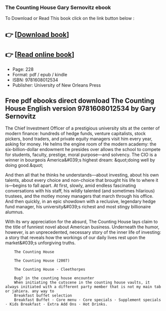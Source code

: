 ### The Counting House Gary Sernovitz ebook

To Download or Read This book click on the link button below :

## 👉  [**[Download book](http://ebooksharez.info/download.php?group=book&from=github.com&id=690867&lnk=1061 "Download book")**]

## 👉  [**[Read online book](http://ebooksharez.info/download.php?group=book&from=github.com&id=690867&lnk=1061 "Read online book")**]


* Page: 228
* Format: pdf / epub / kindle
* ISBN: 9781608012534
* Publisher: University of New Orleans Press



## Free pdf ebooks direct download The Counting House English version  9781608012534 by Gary Sernovitz



The Chief Investment Officer of a prestigious university sits at the center of modern finance: hundreds of hedge funds, venture capitalists, stock pickers, bond traders, and private equity managers visit him every year, asking for money.
 He helms the engine room of the modern academy: the six-billion-dollar endowment he presides over allows the school to compete for students, faculty, prestige, moral purpose—and solvency. The CIO is a winner in bourgeois America&amp;#039;s highest dream: &amp;quot;doing well by doing good.&amp;quot;
 
 And then all that he thinks he understands—about investing, about his own talents, about every choice and non-choice that brought his life to where it is—begins to fall apart. At first, slowly, amid endless fascinating conversations with his staff, his wildly talented (and sometimes hilarious) trustees, and the motley money managers that march through his office. And then quickly, in an epic showdown with a reclusive, legendary hedge fund manager, his university&amp;#039;s richest and most stingy billionaire alumnus.
 
 With its wry appreciation for the absurd, The Counting House lays claim to the title of funniest novel about American business. Underneath the humor, however, is an unprecedented, necessary story of the inner life of investing: a story that reveals how the workings of our daily lives rest upon the market&amp;#039;s unforgiving truths.


        The Counting House
        
        The Counting House (2007)
        
        The Counting House - Cleethorpes
        
        Bug? in the counting house encounter
        When initiating the cutscene in the counting house vaults, it always initiated with a different party member that is not my main tab or jahiera. any way to 
        Breakfast buffet selection
        Breakfast Buffet · Core menu · Core specials · Supplement specials · Kids Breakfast · Extra Add Ons · Hot Drinks.
    




